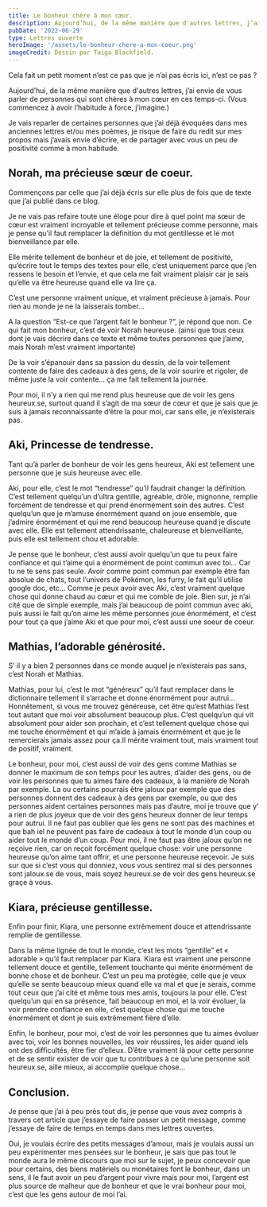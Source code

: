 ```yaml
---
title: Le bonheur chère à mon cœur.
description: Aujourd’hui, de la même manière que d'autres lettres, j’ai envie de vous parler de personnes qui sont chères à mon cœur en ces temps-ci.
pubDate: '2022-06-29'
type: Lettres ouverte
heroImage: '/assets/le-bonheur-chere-a-mon-coeur.png'
imageCredit: Dessin par Taiga Blackfield.
---
```


Cela fait un petit moment n’est ce pas que je n’ai pas écris ici, n’est ce pas ?

Aujourd’hui, de la même manière que d'autres lettres, j’ai envie de vous parler de personnes qui sont chères à mon cœur en ces temps-ci. (Vous commencez à avoir l’habitude à force, j’imagine.)

Je vais reparler de certaines personnes que j’ai déjà évoquées dans mes anciennes lettres et/ou mes poèmes, je risque de faire du redit sur mes propos mais j’avais envie d’écrire, et de partager avec vous un peu de positivité comme à mon habitude.

## Norah, ma précieuse sœur de coeur.

Commençons par celle que j’ai déjà écris sur elle plus de fois que de texte que j’ai publié dans ce blog.

Je ne vais pas refaire toute une éloge pour dire à quel point ma sœur de cœur est vraiment incroyable et tellement précieuse comme personne, mais je pense qu’il faut remplacer la définition du mot gentillesse et le mot bienveillance par elle.

Elle mérite tellement de bonheur et de joie, et tellement de positivité, qu’écrire tout le temps des textes pour elle, c’est uniquement parce que j’en ressens le besoin et l’envie, et que cela me fait vraiment plaisir car je sais qu’elle va être heureuse quand elle va lire ça.

C’est une personne vraiment unique, et vraiment précieuse à jamais. Pour rien au monde je ne la laisserais tomber…

A la question “Est-ce que l’argent fait le bonheur ?”, je répond que non. Ce qui fait mon bonheur, c’est de voir Norah heureuse. (ainsi que tous ceux dont je vais décrire dans ce texte et même toutes personnes que j’aime, mais Norah m’est vraiment importante)

De la voir s’épanouir dans sa passion du dessin, de la voir tellement contente de faire des cadeaux à des gens, de la voir sourire et rigoler, de même juste la voir contente… ça me fait tellement la journée.

Pour moi, il n’y a rien qui me rend plus heureuse que de voir les gens heureux.se, surtout quand il s’agit de ma sœur de cœur et que je sais que je suis à jamais reconnaissante d’être la pour moi, car sans elle, je n’existerais pas.

## Aki, Princesse de tendresse.

Tant qu’à parler de bonheur de voir les gens heureux, Aki est tellement une personne que je suis heureuse avec elle.

Aki, pour elle, c’est le mot “tendresse” qu’il faudrait changer la définition. C’est tellement quelqu’un d’ultra gentille, agréable, drôle, mignonne, remplie forcément de tendresse et qui prend énormément soin des autres. C’est quelqu’un que je m’amuse énormément quand on joue ensemble, que j’admire énormément et qui me rend beaucoup heureuse quand je discute avec elle. Elle est tellement attendrissante, chaleureuse et bienveillante, puis elle est tellement chou et adorable.

Je pense que le bonheur, c’est aussi avoir quelqu’un que tu peux faire confiance et qui t’aime qui a énormément de point commun avec toi… Car tu ne te sens pas seule. Avoir comme point commun par exemple être fan absolue de chats, tout l’univers de Pokémon, les furry, le fait qu’il utilise google doc, etc… Comme je peux avoir avec Aki, c’est vraiment quelque chose qui donne chaud au cœur et qui me comble de joie. Bien sur, je n’ai cité que de simple exemple, mais j’ai beaucoup de point commun avec aki, puis aussi le fait qu’on aime les même personnes joue énormément, et c’est pour tout ça que j’aime Aki et que pour moi, c’est aussi une soeur de coeur.

## Mathias, l’adorable générosité.

S’ il y a bien 2 personnes dans ce monde auquel je n’existerais pas sans, c’est Norah et Mathias.

Mathias, pour lui, c’est le mot “généreux” qu’il faut remplacer dans le dictionnaire tellement il s’arrache et donne énormément pour autrui… Honnêtement, si vous me trouvez généreuse, cet être qu’est Mathias l’est tout autant que moi voir absolument beaucoup plus. C’est quelqu’un qui vit absolument pour aider son prochain, et c’est tellement quelque chose qui me touche énormément et qui m’aide à jamais énormément et que je le remercierais jamais assez pour ça.Il mérite vraiment tout, mais vraiment tout de positif, vraiment.

Le bonheur, pour moi, c’est aussi de voir des gens comme Mathias se donner le maximum de son temps pour les autres, d’aider des gens, ou de voir les personnes que tu aimes faire des cadeaux, à la manière de Norah par exemple. La ou certains pourrais être jaloux par exemple que des personnes donnent des cadeaux à des gens par exemple, ou que des personnes aident certaines personnes mais pas d’autre, moi je trouve que y’ a rien de plus joyeux que de voir des gens heureux donner de leur temps pour autrui. Il ne faut pas oublier que les gens ne sont pas des machines et que bah iel ne peuvent pas faire de cadeaux à tout le monde d’un coup ou aider tout le monde d’un coup. Pour moi, il ne faut pas être jaloux qu’on ne reçoive rien, car on reçoit forcément quelque chose: voir une personne heureuse qu’on aime tant offrir, et une personne heureuse reçevoir. Je suis sur que si c’est vous qui donniez, vous vous sentirez mal si des personnes sont jaloux.se de vous, mais soyez heureux.se de voir des gens heureux.se graçe à vous.

## Kiara, précieuse gentillesse.

Enfin pour finir, Kiara, une personne extrêmement douce et attendrissante remplie de gentillesse.

Dans la même lignée de tout le monde, c’est les mots “gentille” et « adorable » qu’il faut remplacer par Kiara. Kiara est vraiment une personne tellement douce et gentille, tellement touchante qui mérite énormément de bonne chose et de bonheur. C’est un peu ma protégée, celle que je veux qu’elle se sente beaucoup mieux quand elle va mal et que je serais, comme tout ceux que j’ai cité et même tous mes amis, toujours la pour elle. C’est quelqu’un qui en sa présence, fait beaucoup en moi, et la voir évoluer, la voir prendre confiance en elle, c’est quelque chose qui me touche énormément et dont je suis extrêmement fière d’elle.

Enfin, le bonheur, pour moi, c’est de voir les personnes que tu aimes évoluer avec toi, voir les bonnes nouvelles, les voir réussires, les aider quand iels ont des difficultés, être fier d’elleux. D’être vraiment là pour cette personne et de se sentir exister de voir que tu contribues à ce qu’une personne soit heureux.se, aille mieux, ai accomplie quelque chose…

## Conclusion.

Je pense que j’ai à peu près tout dis, je pense que vous avez compris à travers cet article que j’essaye de faire passer un petit message, comme j’essaye de faire de temps en temps dans mes lettres ouvertes.

Oui, je voulais écrire des petits messages d’amour, mais je voulais aussi un peu expérimenter mes pensées sur le bonheur, je sais que pas tout le monde aura le même discours que moi sur le sujet, je peux concevoir que pour certains, des biens matériels ou monétaires font le bonheur, dans un sens, il le faut avoir un peu d’argent pour vivre mais pour moi, l’argent est plus source de malheur que de bonheur et que le vrai bonheur pour moi, c’est que les gens autour de moi l’ai.
